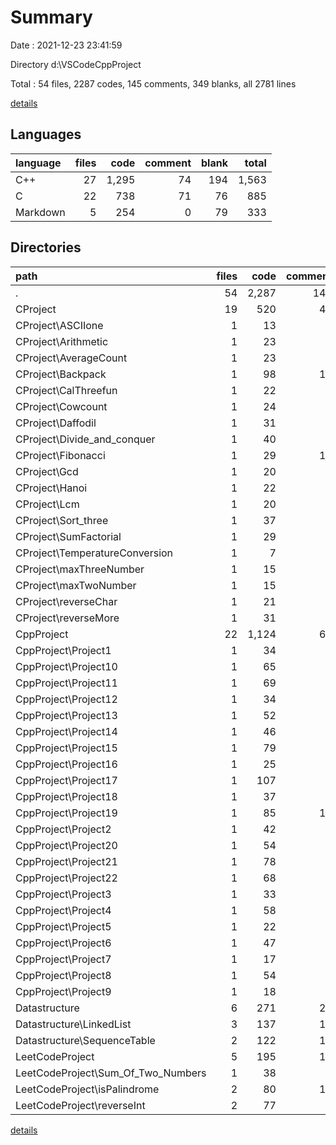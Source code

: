 # Summary

Date : 2021-12-23 23:41:59

Directory d:\VSCodeCppProject

Total : 54 files,  2287 codes, 145 comments, 349 blanks, all 2781 lines

[details](details.md)

## Languages
| language | files | code | comment | blank | total |
| :--- | ---: | ---: | ---: | ---: | ---: |
| C++ | 27 | 1,295 | 74 | 194 | 1,563 |
| C | 22 | 738 | 71 | 76 | 885 |
| Markdown | 5 | 254 | 0 | 79 | 333 |

## Directories
| path | files | code | comment | blank | total |
| :--- | ---: | ---: | ---: | ---: | ---: |
| . | 54 | 2,287 | 145 | 349 | 2,781 |
| CProject | 19 | 520 | 43 | 44 | 607 |
| CProject\ASCIIone | 1 | 13 | 0 | 1 | 14 |
| CProject\Arithmetic | 1 | 23 | 0 | 2 | 25 |
| CProject\AverageCount | 1 | 23 | 0 | 1 | 24 |
| CProject\Backpack | 1 | 98 | 15 | 8 | 121 |
| CProject\CalThreefun | 1 | 22 | 0 | 2 | 24 |
| CProject\Cowcount | 1 | 24 | 0 | 5 | 29 |
| CProject\Daffodil | 1 | 31 | 0 | 2 | 33 |
| CProject\Divide_and_conquer | 1 | 40 | 8 | 1 | 49 |
| CProject\Fibonacci | 1 | 29 | 12 | 4 | 45 |
| CProject\Gcd | 1 | 20 | 0 | 1 | 21 |
| CProject\Hanoi | 1 | 22 | 6 | 2 | 30 |
| CProject\Lcm | 1 | 20 | 0 | 1 | 21 |
| CProject\Sort_three | 1 | 37 | 0 | 2 | 39 |
| CProject\SumFactorial | 1 | 29 | 0 | 3 | 32 |
| CProject\TemperatureConversion | 1 | 7 | 0 | 1 | 8 |
| CProject\maxThreeNumber | 1 | 15 | 1 | 2 | 18 |
| CProject\maxTwoNumber | 1 | 15 | 0 | 2 | 17 |
| CProject\reverseChar | 1 | 21 | 1 | 2 | 24 |
| CProject\reverseMore | 1 | 31 | 0 | 2 | 33 |
| CppProject | 22 | 1,124 | 64 | 177 | 1,365 |
| CppProject\Project1 | 1 | 34 | 0 | 6 | 40 |
| CppProject\Project10 | 1 | 65 | 2 | 12 | 79 |
| CppProject\Project11 | 1 | 69 | 3 | 9 | 81 |
| CppProject\Project12 | 1 | 34 | 2 | 8 | 44 |
| CppProject\Project13 | 1 | 52 | 5 | 5 | 62 |
| CppProject\Project14 | 1 | 46 | 3 | 8 | 57 |
| CppProject\Project15 | 1 | 79 | 3 | 11 | 93 |
| CppProject\Project16 | 1 | 25 | 4 | 4 | 33 |
| CppProject\Project17 | 1 | 107 | 2 | 22 | 131 |
| CppProject\Project18 | 1 | 37 | 2 | 7 | 46 |
| CppProject\Project19 | 1 | 85 | 11 | 1 | 97 |
| CppProject\Project2 | 1 | 42 | 0 | 10 | 52 |
| CppProject\Project20 | 1 | 54 | 3 | 10 | 67 |
| CppProject\Project21 | 1 | 78 | 3 | 13 | 94 |
| CppProject\Project22 | 1 | 68 | 4 | 12 | 84 |
| CppProject\Project3 | 1 | 33 | 2 | 6 | 41 |
| CppProject\Project4 | 1 | 58 | 2 | 11 | 71 |
| CppProject\Project5 | 1 | 22 | 0 | 5 | 27 |
| CppProject\Project6 | 1 | 47 | 9 | 7 | 63 |
| CppProject\Project7 | 1 | 17 | 1 | 1 | 19 |
| CppProject\Project8 | 1 | 54 | 3 | 8 | 65 |
| CppProject\Project9 | 1 | 18 | 0 | 1 | 19 |
| Datastructure | 6 | 271 | 28 | 82 | 381 |
| Datastructure\LinkedList | 3 | 137 | 17 | 45 | 199 |
| Datastructure\SequenceTable | 2 | 122 | 11 | 25 | 158 |
| LeetCodeProject | 5 | 195 | 10 | 40 | 245 |
| LeetCodeProject\Sum_Of_Two_Numbers | 1 | 38 | 0 | 2 | 40 |
| LeetCodeProject\isPalindrome | 2 | 80 | 10 | 8 | 98 |
| LeetCodeProject\reverseInt | 2 | 77 | 0 | 30 | 107 |

[details](details.md)